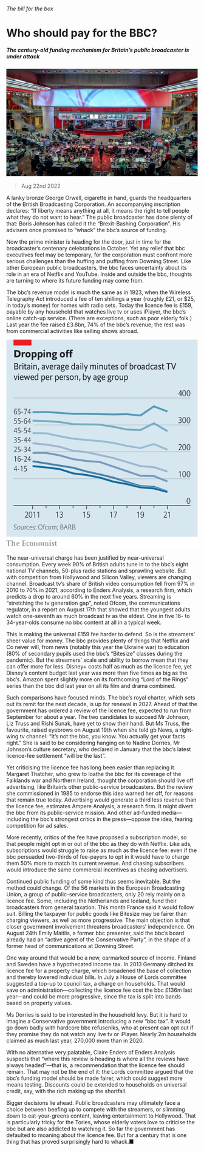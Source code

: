 ###### The bill for the box

# Who should pay for the BBC? 

##### The century-old funding mechanism for Britain’s public broadcaster is under attack 

![image](images/20220827_BRP501.jpg) 

> Aug 22nd 2022 

A lanky bronze George Orwell, cigarette in hand, guards the headquarters of the British Broadcasting Corporation. An accompanying inscription declares: “If liberty means anything at all, it means the right to tell people what they do not want to hear.” The public broadcaster has done plenty of that: Boris Johnson has called it the “Brexit-Bashing Corporation”. His advisers once promised to “whack” the bbc’s source of funding.

Now the prime minister is heading for the door, just in time for the broadcaster’s centenary celebrations in October. Yet any relief that bbc executives feel may be temporary, for the corporation must confront more serious challenges than the huffing and puffing from Downing Street. Like other European public broadcasters, the bbc faces uncertainty about its role in an era of Netflix and YouTube. Inside and outside the bbc, thoughts are turning to where its future funding may come from.

The bbc’s revenue model is much the same as in 1923, when the Wireless Telegraphy Act introduced a fee of ten shillings a year (roughly £21, or $25, in today’s money) for homes with radio sets. Today the licence fee is £159, payable by any household that watches live tv or uses iPlayer, the bbc’s online catch-up service. (There are exceptions, such as poor elderly folk.) Last year the fee raised £3.8bn, 74% of the bbc’s revenue; the rest was from commercial activities like selling shows abroad.

![image](images/20220827_BRC606.png) 


The near-universal charge has been justified by near-universal consumption. Every week 90% of British adults tune in to the bbc’s eight national TV channels, 50-plus radio stations and sprawling website. But with competition from Hollywood and Silicon Valley, viewers are changing channel. Broadcast tv’s share of British video consumption fell from 97% in 2010 to 70% in 2021, according to Enders Analysis, a research firm, which predicts a drop to around 60% in the next five years. Streaming is “stretching the tv generation gap”, noted Ofcom, the communications regulator, in a report on August 17th that showed that the youngest adults watch one-seventh as much broadcast tv as the eldest. One in five 16- to 34-year-olds consume no bbc content at all in a typical week.

This is making the universal £159 fee harder to defend. So is the streamers’ sheer value for money. The bbc provides plenty of things that Netflix and Co never will, from news (notably this year the Ukraine war) to education (80% of secondary pupils used the bbc’s “Bitesize” classes during the pandemic). But the streamers’ scale and ability to borrow mean that they can offer more for less. Disney+ costs half as much as the licence fee, yet Disney’s content budget last year was more than five times as big as the bbc’s. Amazon spent slightly more on its forthcoming “Lord of the Rings” series than the bbc did last year on all its film and drama combined.

Such comparisons have focused minds. The bbc’s royal charter, which sets out its remit for the next decade, is up for renewal in 2027. Ahead of that the government has ordered a review of the licence fee, expected to run from September for about a year. The two candidates to succeed Mr Johnson, Liz Truss and Rishi Sunak, have yet to show their hand. But Ms Truss, the favourite, raised eyebrows on August 19th when she told gb News, a right-wing tv channel: “It’s not the bbc, you know. You actually get your facts right.” She is said to be considering hanging on to Nadine Dorries, Mr Johnson’s culture secretary, who declared in January that the bbc’s latest licence-fee settlement “will be the last”.

Yet criticising the licence fee has long been easier than replacing it. Margaret Thatcher, who grew to loathe the bbc for its coverage of the Falklands war and Northern Ireland, thought the corporation should live off advertising, like Britain’s other public-service broadcasters. But the review she commissioned in 1985 to endorse this idea warned her off, for reasons that remain true today. Advertising would generate a third less revenue than the licence fee, estimates Ampere Analysis, a research firm. It might divert the bbc from its public-service mission. And other ad-funded media—including the bbc’s strongest critics in the press—oppose the idea, fearing competition for ad sales.

More recently, critics of the fee have proposed a subscription model, so that people might opt in or out of the bbc as they do with Netflix. Like ads, subscriptions would struggle to raise as much as the licence fee: even if the bbc persuaded two-thirds of fee-payers to opt in it would have to charge them 50% more to match its current revenue. And chasing subscribers would introduce the same commercial incentives as chasing advertisers.

Continued public funding of some kind thus seems inevitable. But the method could change. Of the 56 markets in the European Broadcasting Union, a group of public-service broadcasters, only 20 rely mainly on a licence fee. Some, including the Netherlands and Iceland, fund their broadcasters from general taxation. This month France said it would follow suit. Billing the taxpayer for public goods like Bitesize may be fairer than charging viewers, as well as more progressive. The main objection is that closer government involvement threatens broadcasters’ independence. On August 24th Emily Maitlis, a former bbc presenter, said the bbc’s board already had an “active agent of the Conservative Party”, in the shape of a former head of communications at Downing Street. 

One way around that would be a new, earmarked source of income. Finland and Sweden have a hypothecated income tax. In 2013 Germany ditched its licence fee for a property charge, which broadened the base of collection and thereby lowered individual bills. In July a House of Lords committee suggested a top-up to council tax, a charge on households. That would save on administration—collecting the licence fee cost the bbc £136m last year—and could be more progressive, since the tax is split into bands based on property values.

Ms Dorries is said to be interested in the household levy. But it is hard to imagine a Conservative government introducing a new “bbc tax”. It would go down badly with hardcore bbc refuseniks, who at present can opt out if they promise they do not watch any live tv or iPlayer. Nearly 2m households claimed as much last year, 270,000 more than in 2020. 

With no alternative very palatable, Claire Enders of Enders Analysis suspects that “where this review is heading is where all the reviews have always headed”—that is, a recommendation that the licence fee should remain. That may not be the end of it: the Lords committee argued that the bbc’s funding model should be made fairer, which could suggest more means testing. Discounts could be extended to households on universal credit, say, with the rich making up the shortfall.

Bigger decisions lie ahead. Public broadcasters may ultimately face a choice between beefing up to compete with the streamers, or slimming down to eat-your-greens content, leaving entertainment to Hollywood. That is particularly tricky for the Tories, whose elderly voters love to criticise the bbc but are also addicted to watching it. So far the government has defaulted to moaning about the licence fee. But for a century that is one thing that has proved surprisingly hard to whack.■

